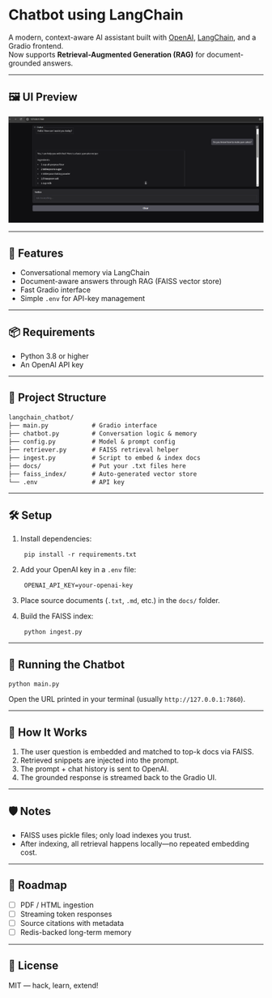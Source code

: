 # Chatbot using LangChain

A modern, context-aware AI assistant built with [OpenAI](https://openai.com/), [LangChain](https://www.langchain.com/), and a Gradio frontend.  
Now supports **Retrieval-Augmented Generation (RAG)** for document-grounded answers.

---

## 🖼️ UI Preview

![Chatbot UI](image.png)

---

## 🚀 Features

- Conversational memory via LangChain  
- Document-aware answers through RAG (FAISS vector store)  
- Fast Gradio interface  
- Simple `.env` for API-key management  

---

## 📦 Requirements

- Python 3.8 or higher  
- An OpenAI API key  

---

## 📁 Project Structure

    langchain_chatbot/
    ├── main.py            # Gradio interface
    ├── chatbot.py         # Conversation logic & memory
    ├── config.py          # Model & prompt config
    ├── retriever.py       # FAISS retrieval helper
    ├── ingest.py          # Script to embed & index docs
    ├── docs/              # Put your .txt files here
    ├── faiss_index/       # Auto-generated vector store
    └── .env               # API key

---

## 🛠️ Setup

1. Install dependencies:

        pip install -r requirements.txt

2. Add your OpenAI key in a `.env` file:

        OPENAI_API_KEY=your-openai-key

3. Place source documents (`.txt`, `.md`, etc.) in the `docs/` folder.

4. Build the FAISS index:

        python ingest.py

---

## 💬 Running the Chatbot

    python main.py

Open the URL printed in your terminal (usually `http://127.0.0.1:7860`).

---

## 🧠 How It Works

1. The user question is embedded and matched to top-k docs via FAISS.  
2. Retrieved snippets are injected into the prompt.  
3. The prompt + chat history is sent to OpenAI.  
4. The grounded response is streamed back to the Gradio UI.

---

## 🛡️ Notes

- FAISS uses pickle files; only load indexes you trust.  
- After indexing, all retrieval happens locally—no repeated embedding cost.  

---

## 📌 Roadmap

- [ ] PDF / HTML ingestion  
- [ ] Streaming token responses  
- [ ] Source citations with metadata  
- [ ] Redis-backed long-term memory  

---

## 📖 License

MIT — hack, learn, extend!
